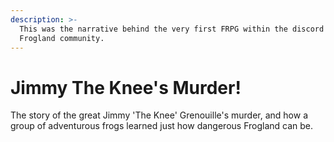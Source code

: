 ```yaml
---
description: >-
  This was the narrative behind the very first FRPG within the discord and
  Frogland community.
---
```


# Jimmy The Knee's Murder!

The story of the great Jimmy 'The Knee' Grenouille's murder, and how a group of adventurous frogs learned just how dangerous Frogland can be.&#x20;
